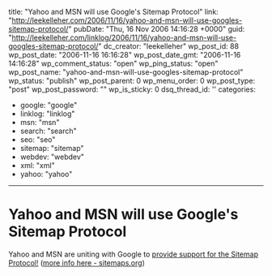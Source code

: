 title: "Yahoo and MSN will use Google's Sitemap Protocol"
link: "http://leekelleher.com/2006/11/16/yahoo-and-msn-will-use-googles-sitemap-protocol/"
pubDate: "Thu, 16 Nov 2006 14:16:28 +0000"
guid: "http://leekelleher.com/linklog/2006/11/16/yahoo-and-msn-will-use-googles-sitemap-protocol/"
dc_creator: "leekelleher"
wp_post_id: 88
wp_post_date: "2006-11-16 16:16:28"
wp_post_date_gmt: "2006-11-16 14:16:28"
wp_comment_status: "open"
wp_ping_status: "open"
wp_post_name: "yahoo-and-msn-will-use-googles-sitemap-protocol"
wp_status: "publish"
wp_post_parent: 0
wp_menu_order: 0
wp_post_type: "post"
wp_post_password: ""
wp_is_sticky: 0
dsq_thread_id: ''
categories:
  - google: "google"
  - linklog: "linklog"
  - msn: "msn"
  - search: "search"
  - seo: "seo"
  - sitemap: "sitemap"
  - webdev: "webdev"
  - xml: "xml"
  - yahoo: "yahoo"

---

# Yahoo and MSN will use Google's Sitemap Protocol

Yahoo and MSN are uniting with Google to <a href="http://googlewebmastercentral.blogspot.com/2006/11/joint-support-for-sitemap-protocol.html">provide support for the Sitemap Protocol!</a> (<a href="http://www.sitemaps.org/">more info here - sitemaps.org</a>)